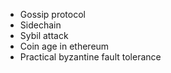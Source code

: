 - Gossip protocol
- Sidechain
- Sybil attack
- Coin age in ethereum
- Practical byzantine fault tolerance